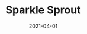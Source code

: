 ---
description: ""
tags: 
  - "Lark Fontaine"
  - "Sparkle"
  - "Textiles"
image_primary: "img/Sparkle_Sprout_large.jpg"
href: "https://www.larkfontaine.com/collections/textiles/products/sparkle-sprout"
designer: "Lark Fontaine"
title: "Sparkle Sprout"
category: "Textiles"
subtitle: ""
manufacturer: "Lark Fontaine"
slug: "/manufacturers/lark-fontaine/textiles/lark-fontaine-sparkle-sprout"
date: "2021-04-01"
---
